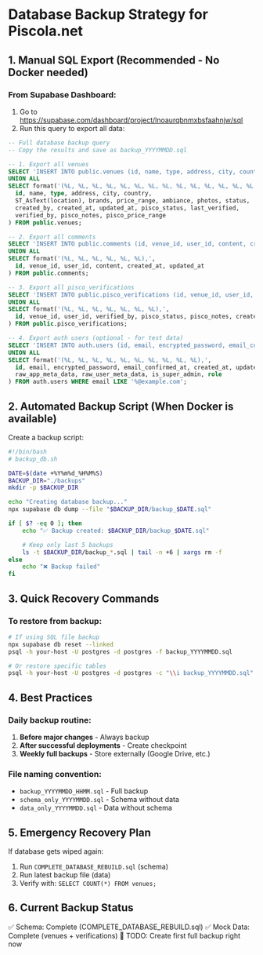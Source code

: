 # Database Backup Strategy for Piscola.net

## 1. **Manual SQL Export (Recommended - No Docker needed)**

### From Supabase Dashboard:

1. Go to https://supabase.com/dashboard/project/lnoaurqbnmxbsfaahnjw/sql
2. Run this query to export all data:

```sql
-- Full database backup query
-- Copy the results and save as backup_YYYYMMDD.sql

-- 1. Export all venues
SELECT 'INSERT INTO public.venues (id, name, type, address, city, country, location, brands, price_range, ambiance, photos, status, created_by, created_at, updated_at, pisco_status, last_verified, verified_by, pisco_notes, pisco_price_range) VALUES'
UNION ALL
SELECT format('(%L, %L, %L, %L, %L, %L, %L, %L, %L, %L, %L, %L, %L, %L, %L, %L, %L, %L, %L, %L),',
  id, name, type, address, city, country,
  ST_AsText(location), brands, price_range, ambiance, photos, status,
  created_by, created_at, updated_at, pisco_status, last_verified,
  verified_by, pisco_notes, pisco_price_range
) FROM public.venues;

-- 2. Export all comments
SELECT 'INSERT INTO public.comments (id, venue_id, user_id, content, created_at, updated_at) VALUES'
UNION ALL
SELECT format('(%L, %L, %L, %L, %L, %L),',
  id, venue_id, user_id, content, created_at, updated_at
) FROM public.comments;

-- 3. Export all pisco_verifications
SELECT 'INSERT INTO public.pisco_verifications (id, venue_id, user_id, verified_by, pisco_status, pisco_notes, created_at) VALUES'
UNION ALL
SELECT format('(%L, %L, %L, %L, %L, %L, %L),',
  id, venue_id, user_id, verified_by, pisco_status, pisco_notes, created_at
) FROM public.pisco_verifications;

-- 4. Export auth users (optional - for test data)
SELECT 'INSERT INTO auth.users (id, email, encrypted_password, email_confirmed_at, created_at, updated_at, raw_app_meta_data, raw_user_meta_data, is_super_admin, role) VALUES'
UNION ALL
SELECT format('(%L, %L, %L, %L, %L, %L, %L, %L, %L, %L),',
  id, email, encrypted_password, email_confirmed_at, created_at, updated_at,
  raw_app_meta_data, raw_user_meta_data, is_super_admin, role
) FROM auth.users WHERE email LIKE '%@example.com';
```

## 2. **Automated Backup Script (When Docker is available)**

Create a backup script:

```bash
#!/bin/bash
# backup_db.sh

DATE=$(date +%Y%m%d_%H%M%S)
BACKUP_DIR="./backups"
mkdir -p $BACKUP_DIR

echo "Creating database backup..."
npx supabase db dump --file "$BACKUP_DIR/backup_$DATE.sql"

if [ $? -eq 0 ]; then
    echo "✅ Backup created: $BACKUP_DIR/backup_$DATE.sql"

    # Keep only last 5 backups
    ls -t $BACKUP_DIR/backup_*.sql | tail -n +6 | xargs rm -f
else
    echo "❌ Backup failed"
fi
```

## 3. **Quick Recovery Commands**

### To restore from backup:

```bash
# If using SQL file backup
npx supabase db reset --linked
psql -h your-host -U postgres -d postgres -f backup_YYYYMMDD.sql

# Or restore specific tables
psql -h your-host -U postgres -d postgres -c "\\i backup_YYYYMMDD.sql"
```

## 4. **Best Practices**

### Daily backup routine:

1. **Before major changes** - Always backup
2. **After successful deployments** - Create checkpoint
3. **Weekly full backups** - Store externally (Google Drive, etc.)

### File naming convention:

- `backup_YYYYMMDD_HHMM.sql` - Full backup
- `schema_only_YYYYMMDD.sql` - Schema without data
- `data_only_YYYYMMDD.sql` - Data without schema

## 5. **Emergency Recovery Plan**

If database gets wiped again:

1. Run `COMPLETE_DATABASE_REBUILD.sql` (schema)
2. Run latest backup file (data)
3. Verify with: `SELECT COUNT(*) FROM venues;`

## 6. **Current Backup Status**

✅ Schema: Complete (COMPLETE_DATABASE_REBUILD.sql)
✅ Mock Data: Complete (venues + verifications)
📝 TODO: Create first full backup right now
